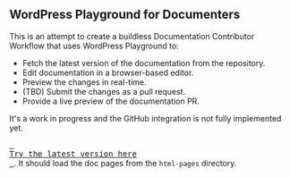 ## WordPress Playground for Documenters

This is an attempt to create a buildless Documentation Contributor Workflow that uses WordPress Playground to:

* Fetch the latest version of the documentation from the repository.
* Edit documentation in a browser-based editor.
* Preview the changes in real-time.
* (TBD) Submit the changes as a pull request.
* Provide a live preview of the documentation PR.

It's a work in progress and the GitHub integration is not fully implemented yet.

[<kbd> <br>Try the latest version here<br> </kbd>](https://playground.wordpress.net/?blueprint-url=https://raw.githubusercontent.com/adamziel/playground-docs-workflow/trunk/blueprint.json). It should load the doc pages from the `html-pages` directory.



